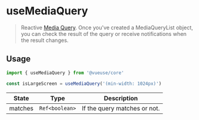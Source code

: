 # useMediaQuery

> Reactive [Media Query]((https://developer.mozilla.org/en-US/docs/Web/CSS/Media_Queries/Testing_media_queries)). Once you've created a MediaQueryList object, you can check the result of the query or receive notifications when the result changes.

## Usage

```js
import { useMediaQuery } from '@vueuse/core'

const isLargeScreen = useMediaQuery('(min-width: 1024px)')
```

| State   | Type           | Description                  |
| ------- | -------------- | ---------------------------- |
| matches | `Ref<boolean>` | If the query matches or not. |
